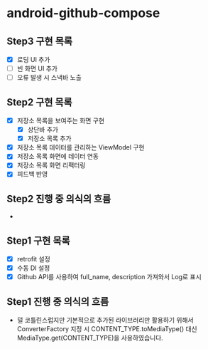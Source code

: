 # android-github-compose

## Step3 구현 목록
- [x] 로딩 UI 추가
- [ ] 빈 화면 UI 추가
- [ ] 오류 발생 시 스낵바 노출

## Step2 구현 목록

- [x] 저장소 목록을 보여주는 화면 구현
    - [x] 상단바 추가
    - [x] 저장소 목록 추가
- [x] 저장소 목록 데이터를 관리하는 ViewModel 구현
- [x] 저장소 목록 화면에 데이터 연동
- [x] 저장소 목록 화면 리팩터링
- [x] 피드백 반영

## Step2 진행 중 의식의 흐름
-

## Step1 구현 목록

- [x] retrofit 설정
- [x] 수동 DI 설정
- [x] Github API를 사용하여 full_name, description 가져와서 Log로 표시

## Step1 진행 중 의식의 흐름

- 덜 코틀린스럽지만 기본적으로 추가된 라이브러리만 활용하기 위해서 ConverterFactory 지정 시 CONTENT_TYPE.toMediaType() 대신
  MediaType.get(CONTENT_TYPE)을 사용하였습니다.
